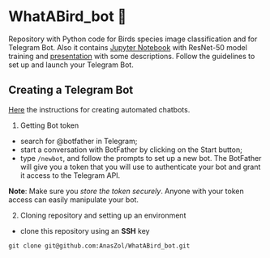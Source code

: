 # WhatABird_bot 🐤

Repository with Python code for Birds species image classification and for Telegram Bot. Also it contains [Jupyter Notebook](./source/birds_model.ipynb) with ResNet-50 model training and [presentation](./What_A_Bird_Bot.pdf) with some descriptions. Follow the guidelines to set up and launch your Telegram Bot.

## Creating a Telegram Bot

[Here](https://www.freecodecamp.org/news/how-to-create-a-telegram-bot-using-python/) the instructions for creating automated chatbots.

1. Getting Bot token
- search for @botfather in Telegram;
- start a conversation with BotFather by clicking on the Start button;
- type `/newbot`, and follow the prompts to set up a new bot. The BotFather will give you a token that you will use to authenticate your bot and grant it access to the Telegram API.

**Note**: Make sure you *store the token securely*. Anyone with your token access can easily manipulate your bot.

2. Cloning repository and setting up an environment
- clone this repository using an **SSH** key
```
git clone git@github.com:AnasZol/WhatABird_bot.git
```

